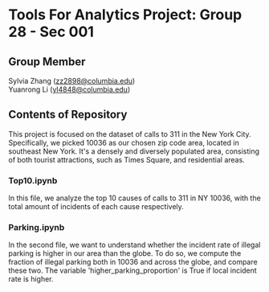 # Tools For Analytics Project: Group 28 - Sec 001
## Group Member
Sylvia Zhang (zz2898@columbia.edu)<br/>Yuanrong Li (yl4848@columbia.edu)<br/>
## Contents of Repository
This project is focused on the dataset of calls to 311 in the New York City. Specifically, we picked 10036 as our chosen zip code area, located in southeast New York. It's a densely and diversely populated area, consisting of both tourist attractions, such as Times Square, and residential areas. <br/> 
### Top10.ipynb
In this file, we analyze the top 10 causes of calls to 311 in NY 10036, with the total amount of incidents of each cause respectively.
### Parking.ipynb
In the second file, we want to understand whether the incident rate of illegal parking is higher in our area than the globe. To do so, we compute  the fraction of illegal parking both in 10036 and across the globe, and compare these two. The variable 'higher_parking_proportion' is True if local incident rate is higher.




